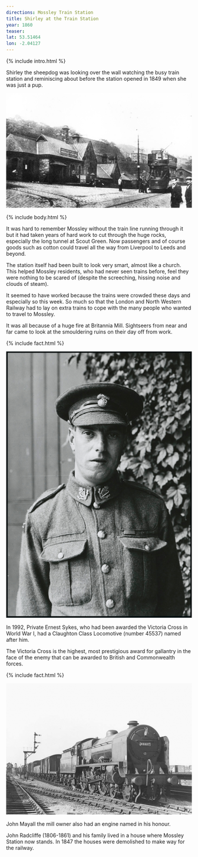 ```yaml
---
directions: Mossley Train Station
title: Shirley at the Train Station
year: 1860
teaser:
lat: 53.51464
lon: -2.04127
---
```


{% include intro.html %}

Shirley the sheepdog was looking over the wall watching the busy train station and reminiscing about before the station opened in 1849 when she was just a pup.

![Photo of Mossley station](/images/stops/dog/Trail_Dog_7.png)

{% include body.html %}

It was hard to remember Mossley without the train line running through it but it had taken years of hard work to cut through the huge rocks, especially the long tunnel at Scout Green. Now passengers and of course goods such as cotton could travel all the way from Liverpool to Leeds and beyond.

The station itself had been built to look very smart, almost like a church. This helped Mossley residents, who had never seen trains before, feel they were nothing to be scared of (despite the screeching, hissing noise and clouds of steam).

It seemed to have worked because the trains were crowded these days and especially so this week. So much so that the London and North Western Railway had to lay on extra trains to cope with the many people who wanted to travel to Mossley.

It was all because of a huge fire at Britannia Mill. Sightseers from near and far came to look at the smouldering ruins on their day off from work.

{% include fact.html %}

![Photo of Private Ernest Sykes](/images/stops/dog/Trail_Dog_7c.png)

In 1992, Private Ernest Sykes, who had been awarded the Victoria Cross in World War I, had a Claughton Class Locomotive (number 45537) named after him.

The Victoria Cross is the highest, most prestigious award for gallantry in the face of the enemy that can be awarded to British and Commonwealth forces.

{% include fact.html %}

![Photo of Claughton Class Locomotive (number 45537)](/images/stops/dog/Trail_Dog_7b.png)

John Mayall the mill owner also had an engine named in his honour.

John Radcliffe (1806-1861) and his family lived in a house where Mossley Station now stands. In 1847 the houses were demolished to make way for the railway.
